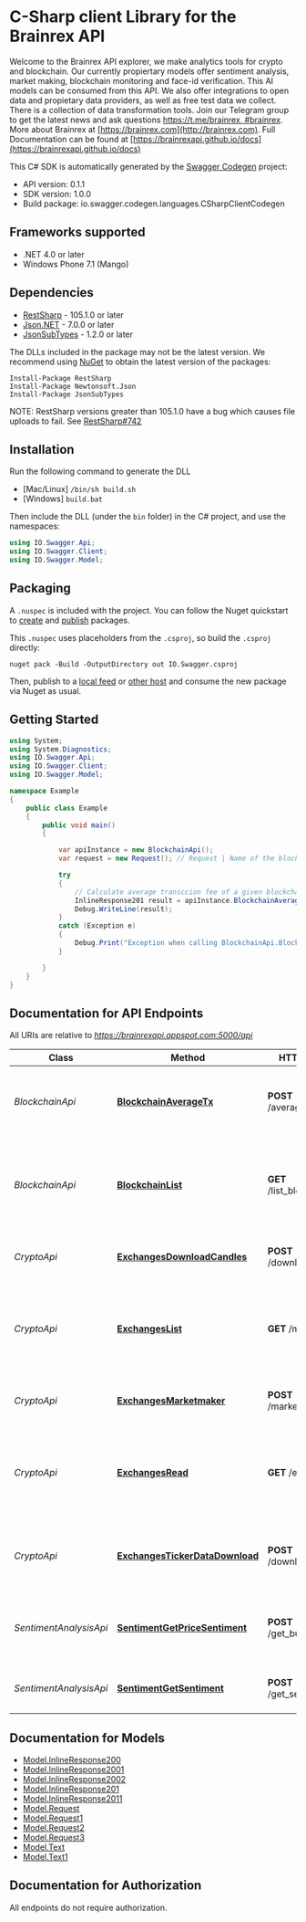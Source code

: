 # C-Sharp client Library for the Brainrex API

Welcome to the Brainrex API explorer, we make analytics tools for crypto and blockchain. Our currently propiertary models offer sentiment analysis, market making, blockchain monitoring and face-id verification. This AI models can be consumed from this API. We also offer integrations to open data and propietary data providers, as well as free test data we collect. There is a collection of data transformation tools. Join our Telegram group to get the latest news and ask questions [https://t.me/brainrex, #brainrex](https://t.me/brainrex). More about Brainrex at [https://brainrex.com](http://brainrex.com). Full Documentation can be found at [https://brainrexapi.github.io/docs](https://brainrexapi.github.io/docs)

This C# SDK is automatically generated by the [Swagger Codegen](https://github.com/swagger-api/swagger-codegen) project:

- API version: 0.1.1
- SDK version: 1.0.0
- Build package: io.swagger.codegen.languages.CSharpClientCodegen

<a name="frameworks-supported"></a>
## Frameworks supported
- .NET 4.0 or later
- Windows Phone 7.1 (Mango)

<a name="dependencies"></a>
## Dependencies
- [RestSharp](https://www.nuget.org/packages/RestSharp) - 105.1.0 or later
- [Json.NET](https://www.nuget.org/packages/Newtonsoft.Json/) - 7.0.0 or later
- [JsonSubTypes](https://www.nuget.org/packages/JsonSubTypes/) - 1.2.0 or later

The DLLs included in the package may not be the latest version. We recommend using [NuGet](https://docs.nuget.org/consume/installing-nuget) to obtain the latest version of the packages:
```
Install-Package RestSharp
Install-Package Newtonsoft.Json
Install-Package JsonSubTypes
```

NOTE: RestSharp versions greater than 105.1.0 have a bug which causes file uploads to fail. See [RestSharp#742](https://github.com/restsharp/RestSharp/issues/742)

<a name="installation"></a>
## Installation
Run the following command to generate the DLL
- [Mac/Linux] `/bin/sh build.sh`
- [Windows] `build.bat`

Then include the DLL (under the `bin` folder) in the C# project, and use the namespaces:
```csharp
using IO.Swagger.Api;
using IO.Swagger.Client;
using IO.Swagger.Model;
```
<a name="packaging"></a>
## Packaging

A `.nuspec` is included with the project. You can follow the Nuget quickstart to [create](https://docs.microsoft.com/en-us/nuget/quickstart/create-and-publish-a-package#create-the-package) and [publish](https://docs.microsoft.com/en-us/nuget/quickstart/create-and-publish-a-package#publish-the-package) packages.

This `.nuspec` uses placeholders from the `.csproj`, so build the `.csproj` directly:

```
nuget pack -Build -OutputDirectory out IO.Swagger.csproj
```

Then, publish to a [local feed](https://docs.microsoft.com/en-us/nuget/hosting-packages/local-feeds) or [other host](https://docs.microsoft.com/en-us/nuget/hosting-packages/overview) and consume the new package via Nuget as usual.

<a name="getting-started"></a>
## Getting Started

```csharp
using System;
using System.Diagnostics;
using IO.Swagger.Api;
using IO.Swagger.Client;
using IO.Swagger.Model;

namespace Example
{
    public class Example
    {
        public void main()
        {

            var apiInstance = new BlockchainApi();
            var request = new Request(); // Request | Name of the blockchain and date range.

            try
            {
                // Calculate average transccion fee of a given blockchain
                InlineResponse201 result = apiInstance.BlockchainAverageTx(request);
                Debug.WriteLine(result);
            }
            catch (Exception e)
            {
                Debug.Print("Exception when calling BlockchainApi.BlockchainAverageTx: " + e.Message );
            }

        }
    }
}
```

<a name="documentation-for-api-endpoints"></a>
## Documentation for API Endpoints

All URIs are relative to *https://brainrexapi.appspot.com:5000/api*

Class | Method | HTTP request | Description
------------ | ------------- | ------------- | -------------
*BlockchainApi* | [**BlockchainAverageTx**](c-sharp/docs/BlockchainApi.md#blockchainaveragetx) | **POST** /average_tx_fee | Calculate average transccion fee of a given blockchain
*BlockchainApi* | [**BlockchainList**](c-sharp/docs/BlockchainApi.md#blockchainlist) | **GET** /list_blockchain | The blockchains data structure supported by the Brainrex API
*CryptoApi* | [**ExchangesDownloadCandles**](c-sharp/docs/CryptoApi.md#exchangesdownloadcandles) | **POST** /download_candles | Downloads candle format market data
*CryptoApi* | [**ExchangesList**](c-sharp/docs/CryptoApi.md#exchangeslist) | **GET** /markets | The markets data structure supported by the Brainrex Market API
*CryptoApi* | [**ExchangesMarketmaker**](c-sharp/docs/CryptoApi.md#exchangesmarketmaker) | **POST** /market_making | Market Making as a Service API.
*CryptoApi* | [**ExchangesRead**](c-sharp/docs/CryptoApi.md#exchangesread) | **GET** /exchanges | The exchanges data structure supported by the Brainrex API
*CryptoApi* | [**ExchangesTickerDataDownload**](c-sharp/docs/CryptoApi.md#exchangestickerdatadownload) | **POST** /download_ticker | Download raw ticker data from major crypto markets
*SentimentAnalysisApi* | [**SentimentGetPriceSentiment**](c-sharp/docs/SentimentAnalysisApi.md#sentimentgetpricesentiment) | **POST** /get_buy_sentiment | Sentiment analysis score using a model trained for buy signals.
*SentimentAnalysisApi* | [**SentimentGetSentiment**](c-sharp/docs/SentimentAnalysisApi.md#sentimentgetsentiment) | **POST** /get_sentiment | Sentiment analysis for any given blob of text


<a name="documentation-for-models"></a>
## Documentation for Models

 - [Model.InlineResponse200](c-sharp/docs/InlineResponse200.md)
 - [Model.InlineResponse2001](c-sharp/docs/InlineResponse2001.md)
 - [Model.InlineResponse2002](c-sharp/docs/InlineResponse2002.md)
 - [Model.InlineResponse201](c-sharp/docs/InlineResponse201.md)
 - [Model.InlineResponse2011](c-sharp/docs/InlineResponse2011.md)
 - [Model.Request](c-sharp/docs/Request.md)
 - [Model.Request1](c-sharp/docs/Request1.md)
 - [Model.Request2](c-sharp/docs/Request2.md)
 - [Model.Request3](c-sharp/docs/Request3.md)
 - [Model.Text](c-sharp/docs/Text.md)
 - [Model.Text1](c-sharp/docs/Text1.md)


<a name="documentation-for-authorization"></a>
## Documentation for Authorization

All endpoints do not require authorization.
